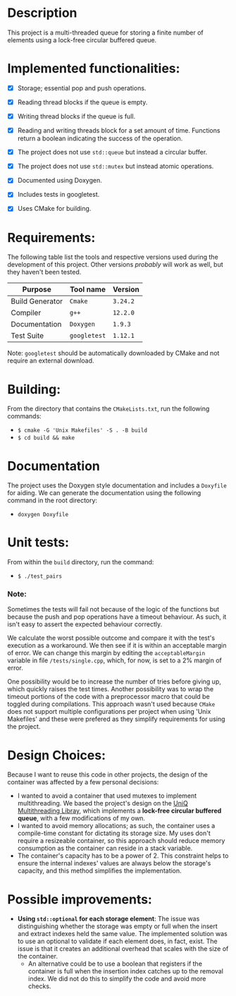 # Description

This project is a multi-threaded queue for storing a finite number of elements using a lock-free circular buffered queue.


# Implemented functionalities:

 - [x] Storage; essential pop and push operations.
 - [x] Reading thread blocks if the queue is empty.
 - [x] Writing thread blocks if the queue is full.
 - [x] Reading and writing threads block for a set amount of time. Functions return a boolean indicating the success of the operation.
 - [x] The project does not use `std::queue` but instead a circular buffer.
 - [x] The project does not use `std::mutex` but instead atomic operations.
 - [x] Documented using Doxygen.
 - [x] Includes tests in googletest.
 - [x] Uses CMake for building.


# Requirements:

The following table list the tools and respective versions used during the development of this project. Other versions *probably* will work as well, but they haven't been tested.

  | Purpose         | Tool name    | Version  |
  | --------------- | ------------ | -------  |
  | Build Generator | `Cmake`      | `3.24.2` |
  | Compiler        | `g++`        | `12.2.0` |
  | Documentation   | `Doxygen`    | `1.9.3`  |
  | Test Suite      | `googletest` | `1.12.1` |

  Note: `googletest` should be automatically downloaded by CMake and not require an external download.


# Building:

From the directory that contains the `CMakeLists.txt`, run the following commands:
  * `$ cmake -G 'Unix Makefiles' -S . -B build`
  * `$ cd build && make`


# Documentation

The project uses the Doxygen style documentation and includes a `Doxyfile` for aiding. We can generate the documentation using the following command in the root directory:

  * `doxygen Doxyfile`


# Unit tests:

From within the `build` directory, run the command:
  * `$ ./test_pairs`

### Note:

Sometimes the tests will fail not because of the logic of the functions but because the push and pop operations have a timeout behaviour. As such, it isn't easy to assert the expected behaviour correctly.

We calculate the worst possible outcome and compare it with the test's execution as a workaround. We then see if it is within an acceptable margin of error. We can change this margin by editing the `acceptableMargin` variable in file `/tests/single.cpp`, which, for now, is set to a 2% margin of error.

One possibility would be to increase the number of tries before giving up, which quickly raises the test times. Another possibility was to wrap the timeout portions of the code with a preprocessor macro that could be toggled during compilations. This approach wasn't used because `CMake` does not support multiple configurations per project when using 'Unix Makefiles' and these were prefered as they simplify requirements for using the project.


# Design Choices:

Because I want to reuse this code in other projects, the design of the container was affected by a few personal decisions:

 - I wanted to avoid a container that used mutexes to implement multithreading. We based the project's design on the [UniQ Multithreading Libray](https://github.com/bittnkr/uniq), which implements a **lock-free circular buffered queue**, with a few modifications of my own.
 - I wanted to avoid memory allocations; as such, the container uses a compile-time constant for dictating its storage size. My uses don't require a resizeable container, so this approach should reduce memory consumption as the container can reside in a stack variable.
 - The container's capacity has to be a power of 2. This constraint helps to ensure the internal indexes' values are always below the storage's capacity, and this method simplifies the implementation.


# Possible improvements:

 - **Using `std::optional` for each storage element**: The issue was distinguishing whether the storage was empty or full when the insert and extract indexes held the same value. The implemented solution was to use an optional to validate if each element does, in fact, exist. The issue is that it creates an additional overhead that scales with the size of the container.
    - An alternative could be to use a boolean that registers if the container is full when the insertion index catches up to the removal index. We did not do this to simplify the code and avoid more checks.
